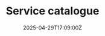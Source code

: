 ---
title: Service catalogue
linkTitle: Service catalogue
date: '2025-04-29T17:09:00Z'
weight: 1
description: The service catalogue outlines Green Orbit Digital's offerings in sustainability
  and space technologies, including strategy consulting, creative services, digital
  marketing, web development, and analytics, aimed at empowering clients to enhance
  their sustainability efforts and brand presence.
draft: false
ref: service-catalogue
---